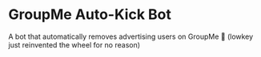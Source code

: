 # GroupMe Auto-Kick Bot

A bot that automatically removes advertising users on GroupMe 🚫 (lowkey just reinvented the wheel for no reason)